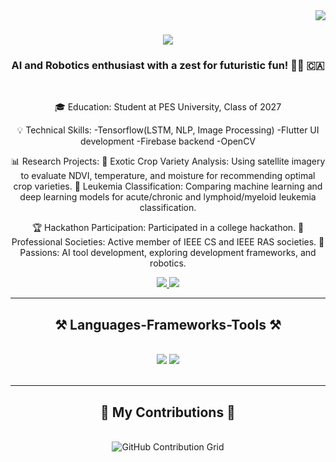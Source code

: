 <img align="right" src="https://visitor-badge.laobi.icu/badge?page_id=TEJASKUMAR-REDDY-J.TEJASKUMAR-REDDY-J" />

<h1 align="center">
    <img src="https://readme-typing-svg.herokuapp.com/?font=Righteous&size=35&center=true&vCenter=true&width=500&height=70&duration=4000&lines=Ahoy+Matey+!;+I'm+Tejaskumar+Reddy+J+!;" />
</h1>

<h3 align="center">AI and Robotics enthusiast with a zest for futuristic fun! 🚀🤖 🇨🇦</h3>

<br/>

<div align="center">
 
 🎓 Education: Student at PES University, Class of 2027

 💡 Technical Skills:
      -Tensorflow(LSTM, NLP, Image Processing)
      -Flutter UI development
      -Firebase backend
      -OpenCV

 📊 Research Projects:
        🌾 Exotic Crop Variety Analysis: Using satellite imagery to evaluate NDVI, temperature, and moisture for recommending optimal crop varieties.
        🧬 Leukemia Classification: Comparing machine learning and deep learning models for acute/chronic and lymphoid/myeloid leukemia classification.

 🏆 Hackathon Participation: Participated in a college hackathon. 
 🤖 Professional Societies: Active member of IEEE CS and IEEE RAS societies.
 🚀 Passions: AI tool development, exploring development frameworks, and robotics. 
 </div>
 
<div align="center"> 
  <a href="mailto:tejaskumar.jaikrishnan@gmail.com">
    <img src="https://img.shields.io/badge/Gmail-333333?style=for-the-badge&logo=gmail&logoColor=red" />
  </a>
  <a href="https://www.linkedin.com/in/tejaskumar-reddy-j-635624290/" target="_blank">
    <img src="https://img.shields.io/badge/LinkedIn-0077B5?style=for-the-badge&logo=linkedin&logoColor=white" target="_blank" />
  </a>
</div>

 <hr/>
 
<h2 align="center">⚒️ Languages-Frameworks-Tools ⚒️</h2>
<br/>
<div align="center">
    <img src="https://skillicons.dev/icons?i=flutter,vscode,github,figma,git,r" />
    <img src="https://skillicons.dev/icons?i=python,c,firebase,dart" /><br>
</div>

<br/>
<hr/>

<div align="center">
  <h2>🐍 My Contributions 🐍</h2>
  <br>
  <img alt="GitHub Contribution Grid" src="https://github.com/users/TEJASKUMAR-REDDY-J/contributions"/>
</div>


  <br/><br/><br/>
</div>
<br/>
